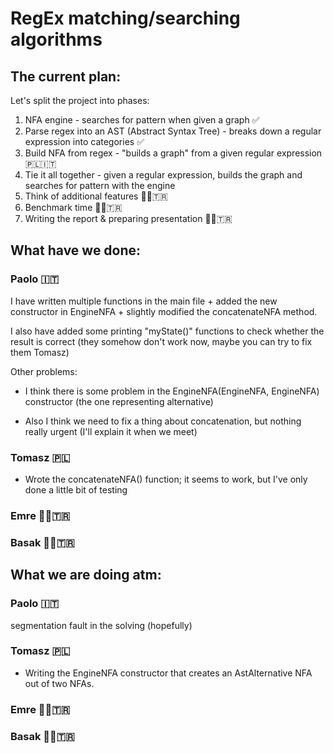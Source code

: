 # RegEx matching/searching algorithms

## The current plan:
Let's split the project into phases:

1. NFA engine - searches for pattern when given a graph ✅
3. Parse regex into an AST (Abstract Syntax Tree) - breaks down a regular expression into categories ✅
4. Build NFA from regex - "builds a graph" from a given regular expression 🇵🇱🇮🇹
5. Tie it all together - given a regular expression, builds the graph and searches for pattern with the engine
6. Think of additional features 👨🏻‍🇹🇷
7. Benchmark time 👨🏻‍🇹🇷
8. Writing the report & preparing presentation 👩🏻‍🇹🇷

## What have we done:
### Paolo 🇮🇹

I have written multiple functions in the main file + added the new constructor in EngineNFA + slightly modified the concatenateNFA method.

I also have added some printing "myState()" functions to check whether the result is correct (they somehow don't work now, maybe you can try to fix them Tomasz)

Other problems:

- I think there is some problem in the EngineNFA(EngineNFA, EngineNFA) constructor (the one representing alternative)

- Also I think we need to fix a thing about concatenation, but nothing really urgent (I'll explain it when we meet)



### Tomasz 🇵🇱

- Wrote the concatenateNFA() function; it seems to work, but I've only done a little bit of testing


### Emre 👨🏻‍🇹🇷

### Basak 👩🏻‍🇹🇷

## What we are doing atm:
### Paolo 🇮🇹

segmentation fault in the solving (hopefully)

### Tomasz 🇵🇱

- Writing the EngineNFA constructor that creates an AstAlternative NFA out of two NFAs.


### Emre 👨🏻‍🇹🇷

### Basak 👩🏻‍🇹🇷
